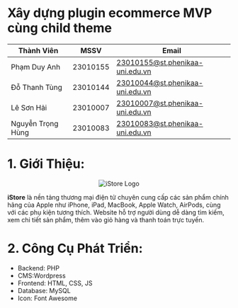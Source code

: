 #  Xây dựng plugin ecommerce MVP cùng child theme

|    Thành Viên     |   MSSV  |                  Email          |
|-------------------|---------|---------------------------------|
|    Phạm Duy Anh   | 23010155| 23010155@st.phenikaa-uni.edu.vn |
|   Đỗ Thanh Tùng   | 23010144| 23010044@st.phenikaa-uni.edu.vn |
|    Lê Sơn Hải     | 23010007| 23010007@st.phenikaa-uni.edu.vn |
| Nguyễn Trọng Hùng | 23010083| 23010083@st.phenikaa-uni.edu.vn |


# 1. Giới Thiệu:
<p align="center">
  <img src="https://github.com/user-attachments/assets/4b580671-c406-478e-8580-6b25eef90767" alt="iStore Logo">
</p>

  <b>iStore</b> là nền tảng thương mại điện tử chuyên cung cấp các sản phẩm chính hãng của Apple như iPhone, iPad, MacBook, Apple Watch, AirPods, cùng với các phụ kiện tương thích.
  Website hỗ trợ người dùng dễ dàng tìm kiếm, xem chi tiết sản phẩm, thêm vào giỏ hàng và thanh toán trực tuyến.

# 2. Công Cụ Phát Triển:
  * Backend: PHP
  * CMS:Wordpress 
  * Frontend: HTML, CSS, JS
  * Database: MySQL
  * Icon: Font Awesome
       
  




















